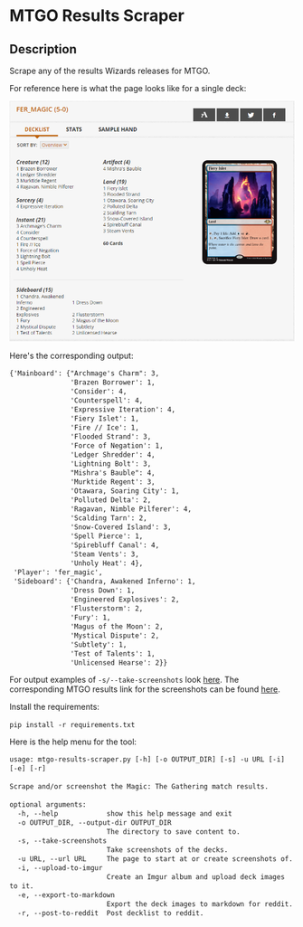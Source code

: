 # MTGO Results Scraper

## Description
Scrape any of the results Wizards releases for MTGO.

For reference here is what the page looks like for a single deck:

![Screenshot](screenshot.PNG)

Here's the corresponding output:

```
{'Mainboard': {"Archmage's Charm": 3,
               'Brazen Borrower': 1,
               'Consider': 4,
               'Counterspell': 4,
               'Expressive Iteration': 4,
               'Fiery Islet': 1,
               'Fire // Ice': 1,
               'Flooded Strand': 3,
               'Force of Negation': 1,
               'Ledger Shredder': 4,
               'Lightning Bolt': 3,
               "Mishra's Bauble": 4,
               'Murktide Regent': 3,
               'Otawara, Soaring City': 1,
               'Polluted Delta': 2,
               'Ragavan, Nimble Pilferer': 4,
               'Scalding Tarn': 2,
               'Snow-Covered Island': 3,
               'Spell Pierce': 1,
               'Spirebluff Canal': 4,
               'Steam Vents': 3,
               'Unholy Heat': 4},
 'Player': 'fer_magic',
 'Sideboard': {'Chandra, Awakened Inferno': 1,
               'Dress Down': 1,
               'Engineered Explosives': 2,
               'Flusterstorm': 2,
               'Fury': 1,
               'Magus of the Moon': 2,
               'Mystical Dispute': 2,
               'Subtlety': 1,
               'Test of Talents': 1,
               'Unlicensed Hearse': 2}}
```

For output examples of `-s/--take-screenshots` look [here](examples/take-screenshots). The corresponding MTGO results link for the screenshots can be found [here](https://magic.wizards.com/en/articles/archive/mtgo-standings/pioneer-league-2022-06-02).

Install the requirements:

`pip install -r requirements.txt`

Here is the help menu for the tool:

```
usage: mtgo-results-scraper.py [-h] [-o OUTPUT_DIR] [-s] -u URL [-i] [-e] [-r]

Scrape and/or screenshot the Magic: The Gathering match results.

optional arguments:
  -h, --help            show this help message and exit
  -o OUTPUT_DIR, --output-dir OUTPUT_DIR
                        The directory to save content to.
  -s, --take-screenshots
                        Take screenshots of the decks.
  -u URL, --url URL     The page to start at or create screenshots of.
  -i, --upload-to-imgur
                        Create an Imgur album and upload deck images to it.
  -e, --export-to-markdown
                        Export the deck images to markdown for reddit.
  -r, --post-to-reddit  Post decklist to reddit.
  ```